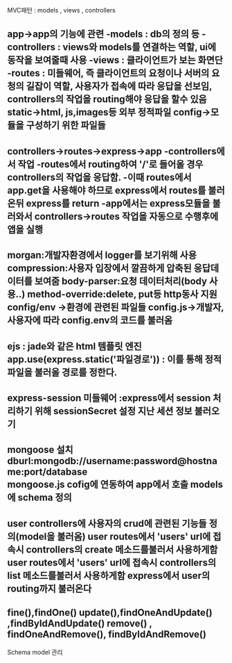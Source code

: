 MVC패턴 : models , views , controllers

app->app의 기능에 관련
-models : db의 정의 등
-controllers : views와 models를 연결하는 역할, ui에 동작을 보여줄때 사용
-views : 클라이언트가 보는 화면단
-routes : 미들웨어, 즉 클라이언트의 요청이나 서버의 요청의 길잡이 역할, 사용자가 접속에 따라 응답을 선보임, controllers의 작업을 routing해야 응답을 할수 있음
static->html, js,images등 외부 정적파일
config->모듈을 구성하기 위한 파일들
-------------------------------------------
controllers->routes->express->app
-controllers에서 작업
-routes에서 routing하여 '/'로 들어올 경우 controllers의 작업을 응답함.
-이때 routes에서 app.get을 사용해야 하므로 express에서 routes를 불러온뒤 express를 return
-app에서는 express모듈을 불러와서 controllers->routes 작업을 자동으로 수행후에 앱을 실행
-------------------------------------------
morgan:개발자환경에서 logger를 보기위해 사용
compression:사용자 입장에서 깔끔하게 압축된 응답데이터를 보여줌
body-parser:요청 데이터처리(body 사용..)
method-override:delete, put등 http동사 지원
config/env ->환경에 관련된 파일들
config.js->개발자, 사용자에 따라 config.env의 코드를 불러옴
-------------------------------------------
ejs : jade와 같은 html 템플릿 엔진
app.use(express.static('파일경로')) : 이를 통해 정적파일을 불러올 경로를 정한다.
-------------------------------------------
express-session 미들웨어 :express에서 session 처리하기 위해
sessionSecret 설정
지난 세션 정보 불러오기
-------------------------------------------
mongoose 설치
dburl:mongodb://username:password@hostname:port/database  
mongoose.js cofig에 연동하여 app에서 호출
models에 schema 정의
-------------------------------------------
user controllers에 사용자의 crud에 관련된 기능들 정의(model을 불러옴)
user routes에서 'users' url에 접속시 controllers의 create 메소드를불러서 사용하게함
user routes에서 'users' url에 접속시 controllers의 list 메소드를불러서 사용하게함
express에서 user의 routing까지 불러온다
-------------------------------------------
fine(),findOne()
update(),findOneAndUpdate() ,findByIdAndUpdate()
remove() , findOneAndRemove(), findByIdAndRemove()
-------------------------------------------
Schema model 관리
